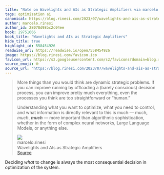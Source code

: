 ```yaml
---
title: "Note on Wavelights and AIs as Strategic Amplifiers via marcelo.rinesi"
tags: optimization ai
canonical: https://blog.rinesi.com/2023/07/wavelights-and-ais-as-strategic-amplifiers/
author: marcelo.rinesi
author_id: 28078d98bc2c04ee
book: 29751666
book_title: "Wavelights and AIs as Strategic Amplifiers"
hide_title: true
highlight_id: 558454926
readwise_url: https://readwise.io/open/558454926
image: https://blog.rinesi.com/favicon.ico
favicon_url: https://s2.googleusercontent.com/s2/favicons?domain=blog.rinesi.com
source_emoji: 🌐
source_url: "https://blog.rinesi.com/2023/07/wavelights-and-ais-as-strategic-amplifiers/#:~:text=More%20things%20than,or%20anything%20else."
---
```


> More things than you would think are dynamic strategic problems. If you can improve running by offloading a (barely conscious) decision process, you can improve pretty much everything, even the processes you think are too straightforward or “human.”
> 
> Understanding what you want to optimize, what you need to control, and what information is directly relevant to this is much — much, *much*, ***much*** — more important than algorithmic sophistication, whether in the form of complex neural networks, Large Language Models, or anything else.
> <div class="quoteback-footer"><div class="quoteback-avatar"><img class="mini-favicon" src="https://s2.googleusercontent.com/s2/favicons?domain=blog.rinesi.com"></div><div class="quoteback-metadata"><div class="metadata-inner"><span style="display:none">FROM:</span><div aria-label="marcelo.rinesi" class="quoteback-author"> marcelo.rinesi</div><div aria-label="Wavelights and AIs as Strategic Amplifiers" class="quoteback-title"> Wavelights and AIs as Strategic Amplifiers</div></div></div><div class="quoteback-backlink"><a target="_blank" aria-label="go to the full text of this quotation" rel="noopener" href="https://blog.rinesi.com/2023/07/wavelights-and-ais-as-strategic-amplifiers/#:~:text=More%20things%20than,or%20anything%20else." class="quoteback-arrow"> Source</a></div></div>

Deciding *what* to change is always the most consequential decision in optimization of the system.